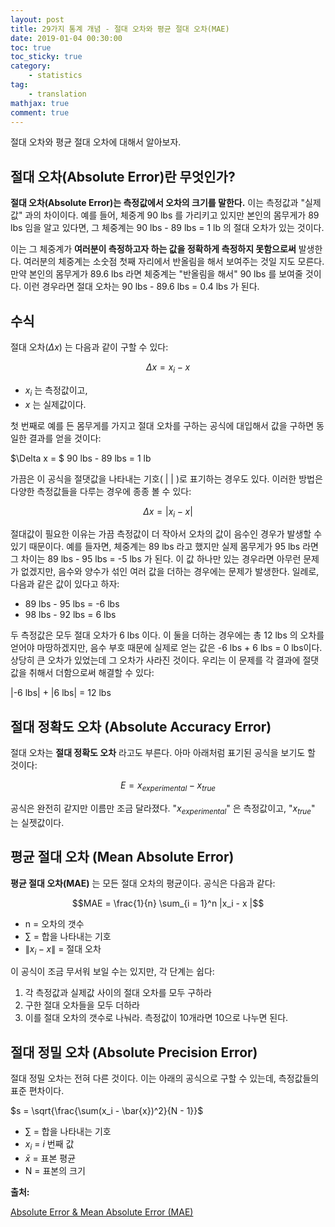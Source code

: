```yaml
---
layout: post
title: 29가지 통계 개념 - 절대 오차와 평균 절대 오차(MAE)
date: 2019-01-04 00:30:00
toc: true
toc_sticky: true
category:
    - statistics
tag:
    - translation
mathjax: true
comment: true
---
```


절대 오차와 평균 절대 오차에 대해서 알아보자.

## 절대 오차(Absolute Error)란 무엇인가?

**절대 오차(Absolute Error)는 측정값에서 오차의 크기를 말한다.** 이는 측정값과 "실제값" 과의 차이이다.
예를 들어, 체중계 90 lbs 를 가리키고 있지만 본인의 몸무게가 89 lbs 임을 알고 있다면,
그 체중계는 90 lbs - 89 lbs = 1 lb 의 절대 오차가 있는 것이다.

이는 그 체중계가 **여러분이 측정하고자 하는 값을 정확하게 측정하지 못함으로써** 발생한다.
여러분의 체중계는 소숫점 첫째 자리에서 반올림을 해서 보여주는 것일 지도 모른다.
만약 본인의 몸무게가 89.6 lbs 라면 체중계는 "반올림을 해서" 90 lbs 를 보여줄 것이다.
이런 경우라면 절대 오차는 90 lbs - 89.6 lbs = 0.4 lbs 가 된다.

## 수식

절대 오차($\Delta x$) 는 다음과 같이 구할 수 있다:

$$\Delta x = x_i - x$$

* $x_i$ 는 측정값이고,
* $x$ 는 실제값이다.

첫 번째로 예를 든 몸무게를 가지고 절대 오차를 구하는 공식에 대입해서 값을 구하면 동일한 결과를 얻을 것이다:

$\Delta x = $ 90 lbs - 89 lbs = 1 lb

가끔은 이 공식을 절댓값을 나타내는 기호( | | )로 표기하는 경우도 있다.
이러한 방법은 다양한 측정값들을 다루는 경우에 종종 볼 수 있다:

$$\Delta x = |x_i - x|$$

절대값이 필요한 이유는 가끔 측정값이 더 작아서 오차의 값이 음수인 경우가 발생할 수 있기 때문이다.
예를 들자면, 체중계는 89 lbs 라고 했지만 실제 몸무게가 95 lbs 라면 그 차이는 89 lbs - 95 lbs = -5 lbs 가 된다.
이 값 하나만 있는 경우라면 아무런 문제가 없겠지만, 음수와 양수가 섞인 여러 값을 더하는 경우에는 문제가 발생한다.
일례로, 다음과 같은 값이 있다고 하자:

* 89 lbs - 95 lbs = -6 lbs
* 98 lbs - 92 lbs = 6 lbs

두 측정값은 모두 절대 오차가 6 lbs 이다. 이 둘을 더하는 경우에는 총 12 lbs 의 오차를 얻어야 마땅하겠지만,
음수 부호 때문에 실제로 얻는 값은 -6 lbs + 6 lbs = 0 lbs이다.
상당히 큰 오차가 있었는데 그 오차가 사라진 것이다.
우리는 이 문제를 각 결과에 절댓값을 취해서 더함으로써 해결할 수 있다:

\|-6 lbs\| + \|6 lbs\| = 12 lbs

## 절대 정확도 오차 (Absolute Accuracy Error)

절대 오차는 **절대 정확도 오차** 라고도 부른다. 아마 아래처럼 표기된 공식을 보기도 할 것이다:

$$E = x_{experimental} - x_{true}$$

공식은 완전히 같지만 이름만 조금 달라졌다. "$x_{experimental}$" 은 측정값이고, "$x_{true}$" 는 실젯값이다.

## 평균 절대 오차 (Mean Absolute Error)

**평균 절대 오차(MAE)** 는 모든 절대 오차의 평균이다. 공식은 다음과 같다:

$$MAE = \frac{1}{n} \sum_{i = 1}^n |x_i - x |$$

* n = 오차의 갯수
* $\sum$ = 합을 나타내는 기호
* $\|x_i - x\|$ = 절대 오차

이 공식이 조금 무서워 보일 수는 있지만, 각 단계는 쉽다:

1. 각 측정값과 실제값 사이의 절대 오차를 모두 구하라
2. 구한 절대 오차들을 모두 더하라
3. 이를 절대 오차의 갯수로 나눠라. 측정값이 10개라면 10으로 나누면 된다.

## 절대 정밀 오차 (Absolute Precision Error)

절대 정밀 오차는 전혀 다른 것이다. 이는 아래의 공식으로 구할 수 있는데, 측정값들의 표준 편차이다.

$s = \sqrt{\frac{\sum(x_i - \bar{x})^2}{N - 1}}$

* $\sum$ = 합을 나타내는 기호
* $x_i$ = $i$ 번째 값
* $\bar{x}$ = 표본 평균
* N = 표본의 크기

**출처:**

[Absolute Error & Mean Absolute Error (MAE)](https://www.statisticshowto.datasciencecentral.com/absolute-error/)
